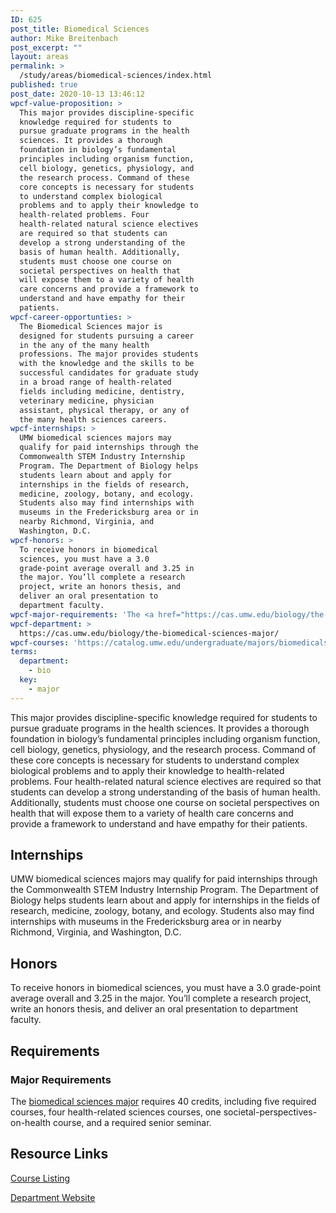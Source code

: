 ```yaml
---
ID: 625
post_title: Biomedical Sciences
author: Mike Breitenbach
post_excerpt: ""
layout: areas
permalink: >
  /study/areas/biomedical-sciences/index.html
published: true
post_date: 2020-10-13 13:46:12
wpcf-value-proposition: >
  This major provides discipline-specific
  knowledge required for students to
  pursue graduate programs in the health
  sciences. It provides a thorough
  foundation in biology’s fundamental
  principles including organism function,
  cell biology, genetics, physiology, and
  the research process. Command of these
  core concepts is necessary for students
  to understand complex biological
  problems and to apply their knowledge to
  health-related problems. Four
  health-related natural science electives
  are required so that students can
  develop a strong understanding of the
  basis of human health. Additionally,
  students must choose one course on
  societal perspectives on health that
  will expose them to a variety of health
  care concerns and provide a framework to
  understand and have empathy for their
  patients.
wpcf-career-opportunties: >
  The Biomedical Sciences major is
  designed for students pursuing a career
  in the any of the many health
  professions. The major provides students
  with the knowledge and the skills to be
  successful candidates for graduate study
  in a broad range of health-related
  fields including medicine, dentistry,
  veterinary medicine, physician
  assistant, physical therapy, or any of
  the many health sciences careers.
wpcf-internships: >
  UMW biomedical sciences majors may
  qualify for paid internships through the
  Commonwealth STEM Industry Internship
  Program. The Department of Biology helps
  students learn about and apply for
  internships in the fields of research,
  medicine, zoology, botany, and ecology.
  Students also may find internships with
  museums in the Fredericksburg area or in
  nearby Richmond, Virginia, and
  Washington, D.C.
wpcf-honors: >
  To receive honors in biomedical
  sciences, you must have a 3.0
  grade-point average overall and 3.25 in
  the major. You’ll complete a research
  project, write an honors thesis, and
  deliver an oral presentation to
  department faculty.
wpcf-major-requirements: 'The <a href="https://cas.umw.edu/biology/the-biomedical-sciences-major/">biomedical sciences major</a> requires 40 credits, including five required courses, four health-related sciences courses, one societal-perspectives-on-health course, and a required senior seminar.'
wpcf-department: >
  https://cas.umw.edu/biology/the-biomedical-sciences-major/
wpcf-courses: 'https://catalog.umw.edu/undergraduate/majors/biomedicalsciences/#requirementstext'
terms:
  department:
    - bio
  key:
    - major
---
```


<!-- Types Custom Fields: -->

<!-- value-proposition -->
This major provides discipline-specific knowledge required for students to pursue graduate programs in the health sciences. It provides a thorough foundation in biology’s fundamental principles including organism function, cell biology, genetics, physiology, and the research process. Command of these core concepts is necessary for students to understand complex biological problems and to apply their knowledge to health-related problems. Four health-related natural science electives are required so that students can develop a strong understanding of the basis of human health. Additionally, students must choose one course on societal perspectives on health that will expose them to a variety of health care concerns and provide a framework to understand and have empathy for their patients.
<!-- End value-proposition -->

<!-- internships -->
## Internships
UMW biomedical sciences majors may qualify for paid internships through the Commonwealth STEM Industry Internship Program. The Department of Biology helps students learn about and apply for internships in the fields of research, medicine, zoology, botany, and ecology. Students also may find internships with museums in the Fredericksburg area or in nearby Richmond, Virginia, and Washington, D.C.
<!-- End internships -->

<!-- honors -->
## Honors
To receive honors in biomedical sciences, you must have a 3.0 grade-point average overall and 3.25 in the major. You’ll complete a research project, write an honors thesis, and deliver an oral presentation to department faculty.
<!-- End honors -->

<!-- requirements -->
## Requirements

<!-- major-requirements -->
### Major Requirements
The [biomedical sciences major]("https://cas.umw.edu/biology/the-biomedical-sciences-major/") requires 40 credits, including five required courses, four health-related sciences courses, one societal-perspectives-on-health course, and a required senior seminar.
<!-- End major-requirements -->

<!-- End requirements -->

<!-- resource-links -->
## Resource Links

<!-- courses -->
[Course Listing](https://catalog.umw.edu/undergraduate/majors/biomedicalsciences/#requirementstext)

<!-- End courses -->


<!-- department -->
[Department Website](https://cas.umw.edu/biology/the-biomedical-sciences-major/)

<!-- End department -->

<!-- End resource-links -->

<!-- End Types Custom Fields -->